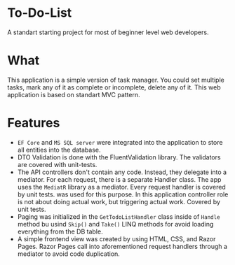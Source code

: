 # To-Do-List
A standart starting project for most of beginner level web developers. 

# What
This application is a simple version of task manager. You could set multiple tasks, mark any of it as complete or incomplete, delete any of it. This web application is based on 
standart MVC pattern.

# Features
* ```EF Core``` and ```MS SQL server``` were integrated into the application to store all entities into the database.
* DTO Validation is done with the FluentValidation library. The validators are covered with unit-tests.
* The API controllers don't contain any code. Instead, they delegate into a mediator. For each request, there is a separate Handler class. The app uses the ```MediatR``` library as a mediator. Every request handler is covered by unit tests.
was used for this purpose. In this application controller role is not about doing actual work, but triggering actual work. Covered by unit tests.
* Paging was initialized in the ```GetTodoListHandler``` class inside of ```Handle``` method bu usind ```Skip()``` and ```Take()``` LINQ methods for avoid loading everything from the DB table.
* A simple frontend view was created by using HTML, CSS, and Razor Pages. Razor Pages call into aforementioned request handlers through a mediator to avoid code duplication.
